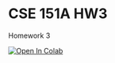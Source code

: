 # CSE 151A HW3

Homework 3

<a target="_blank" href="[https://github.com/rijanowitz/cse151a-hw3/blob/main/Clustering_and_Dimensional_Reduction.ipynb](https://github.com/rijanowitz/cse151a-hw3/blob/main/Clustering_and_Dimensional_Reduction.ipynb)">
  <img src="https://colab.research.google.com/assets/colab-badge.svg" alt="Open In Colab"/>
</a>
